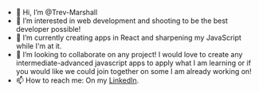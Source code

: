 - 👋 Hi, I’m @Trev-Marshall
- 👀 I’m interested in web development and shooting to be the best developer possible!
- 🌱 I’m currently creating apps in React and sharpening my JavaScript while I'm at it.
- 💞️ I’m looking to collaborate on any project! I would love to create any intermediate-advanced javascript apps to apply what I am learning or if you would like we could join together on some I am already working on!
- 📫 How to reach me: On my [LinkedIn](https://www.linkedin.com/in/trevor-marshall-0b17121b2/).
